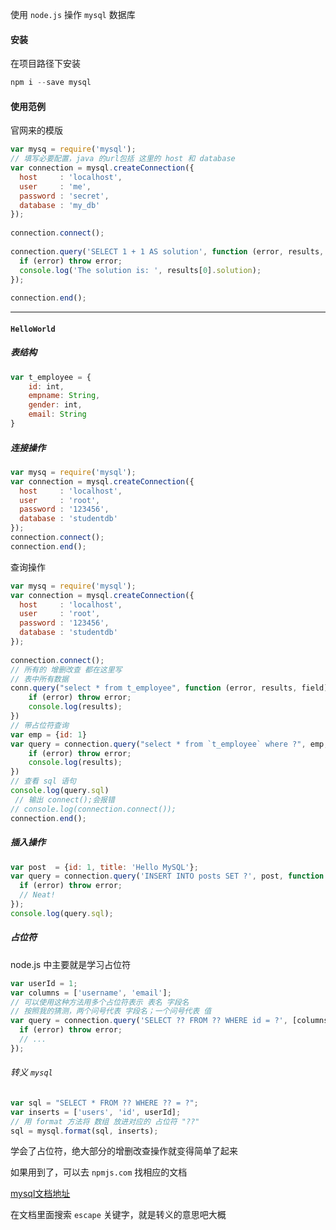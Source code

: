使用 `node.js`  操作 `mysql` 数据库

#### 安装

在项目路径下安装

```js
npm i --save mysql
```

#### 使用范例

官网来的模版

```js
var mysq = require('mysql');
// 填写必要配置，java 的url包括 这里的 host 和 database 
var connection = mysql.createConnection({
  host     : 'localhost',
  user     : 'me',
  password : 'secret',
  database : 'my_db'
});
 
connection.connect();
 
connection.query('SELECT 1 + 1 AS solution', function (error, results, fields) {
  if (error) throw error;
  console.log('The solution is: ', results[0].solution);
});
 
connection.end();
```

---

#### `HelloWorld`

##### 表结构

```js
var t_employee = {
    id: int,
    empname: String,
    gender: int,
    email: String
}
```

##### 连接操作

```js
var mysq = require('mysql');
var connection = mysql.createConnection({
  host     : 'localhost',
  user     : 'root',
  password : '123456',
  database : 'studentdb'
});
connection.connect();
connection.end();
```

查询操作

```js
var mysq = require('mysql');
var connection = mysql.createConnection({
  host     : 'localhost',
  user     : 'root',
  password : '123456',
  database : 'studentdb'
});
 
connection.connect();
// 所有的 增删改查 都在这里写
// 表中所有数据
conn.query("select * from t_employee", function (error, results, field) {
    if (error) throw error;
    console.log(results);
})
// 带占位符查询
var emp = {id: 1}
var query = connection.query("select * from `t_employee` where ?", emp, function (error,results,fields) {
    if (error) throw error;
    console.log(results);
})
// 查看 sql 语句
console.log(query.sql)
 // 输出 connect();会报错
// console.log(connection.connect());
connection.end();
```

##### 插入操作

```js
var post  = {id: 1, title: 'Hello MySQL'};
var query = connection.query('INSERT INTO posts SET ?', post, function (error, results, fields) {
  if (error) throw error;
  // Neat!
});
console.log(query.sql);
```

##### 占位符

node.js 中主要就是学习占位符

```js
var userId = 1;
var columns = ['username', 'email'];
// 可以使用这种方法用多个占位符表示 表名 字段名
// 按照我的猜测，两个问号代表 字段名；一个问号代表 值
var query = connection.query('SELECT ?? FROM ?? WHERE id = ?', [columns, 'users', userId], function (error, results, fields) {
  if (error) throw error;
  // ...
});
```

###### 转义 `mysql`

```js
var sql = "SELECT * FROM ?? WHERE ?? = ?";
var inserts = ['users', 'id', userId];
// 用 format 方法将 数组 放进对应的 占位符 "??"
sql = mysql.format(sql, inserts);
```

学会了占位符，绝大部分的增删改查操作就变得简单了起来

如果用到了，可以去 `npmjs.com` 找相应的文档

[mysql文档地址](https://www.npmjs.com/package/mysql)

在文档里面搜索 `escape` 关键字，就是转义的意思吧大概